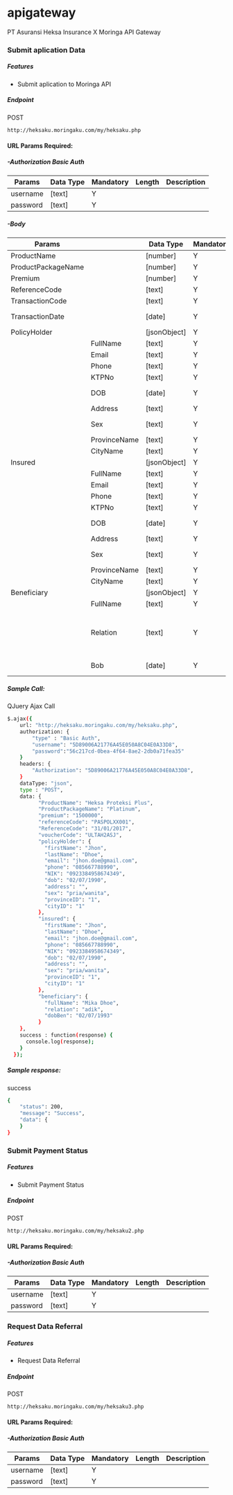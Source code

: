 # apigateway
PT Asuransi Heksa Insurance X Moringa API Gateway 



### Submit aplication Data

##### Features
  - Submit aplication to Moringa API

##### Endpoint
POST
```sh
http://heksaku.moringaku.com/my/heksaku.php
```
#### URL Params Required:
##### -Authorization Basic Auth
| Params | Data Type | Mandatory | Length | Description |
|--|--|--|--|--|
|username| [text] | Y | | |
|password|[text] | Y | | |

##### -Body
| Params | | Data Type | Mandatory | Length | Description |
|--|--|--|--|--|--|
|ProductName| | [number] | Y | | |
|ProductPackageName| |[number] | Y | | |
|Premium| |[number]| Y | | |
|ReferenceCode| |[text] | Y | 20 | |
|TransactionCode| |[text] | Y | 20 | |
|TransactionDate| |[date] | Y | | format dd/MM/yyyy |
|PolicyHolder| |[jsonObject] | Y | | |
|| FullName |[text] | Y | 250 | |
|| Email |[text] | Y | 50 | |
|| Phone |[text] | Y | | |
|| KTPNo |[text] | Y | 16 | |
|| DOB |[date] | Y | | format dd/MM/yyyy|
|| Address |[text] | Y | 200 | |
|| Sex |[text] | Y | | e.x pria, wanita |
|| ProvinceName |[text] | Y | |  |
|| CityName |[text] | Y | | |
|Insured| |[jsonObject] | Y | | |
|| FullName |[text] | Y | 250 | |
|| Email |[text] | Y | 50 | |
|| Phone |[text] | Y | | |
|| KTPNo |[text] | Y | 16 | |
|| DOB |[date] | Y | | format dd/MM/yyyy|
|| Address |[text] | Y | 200 | |
|| Sex |[text] | Y | | e.x pria, wanita |
|| ProvinceName |[text] | Y | |  |
|| CityName |[text] | Y | | |
|Beneficiary| |[jsonObject] | Y | | |
|| FullName |[text] | Y | 50 | |
|| Relation |[text] | Y | |e.x  istri, suami, anak, ayah, ibu, kakak, adik, orang tua|
|| Bob |[date] | Y | | format dd/MM/yyyy|

##### Sample Call:
QJuery Ajax Call 
```sh
$.ajax({
    url: "http://heksaku.moringaku.com/my/heksaku.php",
    authorization: {
        "type" : "Basic Auth",
        "username": "5D89006A21776A45E050A8C04E0A33D8",
        "password":"56c217cd-0bea-4f64-8ae2-2db0a71fea35"
    }
    headers: {
        "Authorization": "5D89006A21776A45E050A8C04E0A33D8",
    }
    dataType: "json",
    type : "POST",
    data: { 
          "ProductName": "Heksa Proteksi Plus",
          "ProductPackageName": "Platinum",
          "premium": "1500000",
          "referenceCode": "PASPOLXX001",
          "ReferenceCode": "31/01/2017",
          "voucherCode": "ULTAH2ASJ",
          "policyHolder": {
            "firstName": "Jhon",
            "lastName": "Dhoe",
            "email": "jhon.doe@gmail.com",
            "phone": "085667788990",
            "NIK": "0923384958674349",
            "dob": "02/07/1990",
            "address": "",
            "sex": "pria/wanita",
            "provinceID": "1",
            "cityID": "1"
          },
          "insured": {
            "firstName": "Jhon",
            "lastName": "Dhoe",
            "email": "jhon.doe@gmail.com",
            "phone": "085667788990",
            "NIK": "0923384958674349",
            "dob": "02/07/1990",
            "address": "",
            "sex": "pria/wanita",
            "provinceID": "1",
            "cityID": "1"
          },
          "beneficiary": {
            "fullName": "Mika Dhoe",
            "relation": "adik",
            "dobBen": "02/07/1993"
          }
    },
    success : function(response) {
      console.log(response);
    }
  });
```

##### Sample response:
success
```sh
{
    "status": 200,
    "message": "Success",
    "data": {
    }
}
```

### Submit Payment Status

##### Features
  - Submit Payment Status
##### Endpoint
POST
```sh
http://heksaku.moringaku.com/my/heksaku2.php
```
#### URL Params Required:
##### -Authorization Basic Auth
| Params | Data Type | Mandatory | Length | Description |
|--|--|--|--|--|
|username| [text] | Y | | |
|password|[text] | Y | | |


### Request Data Referral

##### Features
  - Request Data Referral
##### Endpoint
POST
```sh
http://heksaku.moringaku.com/my/heksaku3.php
```
#### URL Params Required:
##### -Authorization Basic Auth
| Params | Data Type | Mandatory | Length | Description |
|--|--|--|--|--|
|username| [text] | Y | | |
|password|[text] | Y | | |
